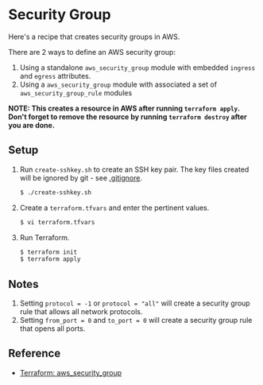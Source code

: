 # Security Group

Here's a recipe that creates security groups in AWS. 

There are 2 ways to define an AWS security group:

1. Using a standalone `aws_security_group` module with embedded `ingress` and `egress` attributes.
1. Using a `aws_security_group` module with associated a set of `aws_security_group_rule` modules

**NOTE: This creates a resource in AWS after running `terraform apply`. Don't forget to remove the resource by running `terraform destroy` after you are done.**

## Setup

1. Run `create-sshkey.sh` to create an SSH key pair. The key files created will be ignored by git - see [.gitignore](.gitignore). 

   ```bash
   $ ./create-sshkey.sh
   ```
   
1. Create a `terraform.tfvars` and enter the pertinent values.

   ```bash
   $ vi terraform.tfvars
   ```   
   
1. Run Terraform.

   ```bash
   $ terraform init
   $ terraform apply
   ```

## Notes

1. Setting `protocol = -1` or `protocol = "all"` will create a security group rule that allows all network protocols.
1. Setting `from_port = 0` and `to_port = 0` will create a security group rule that opens all ports.

## Reference

* [Terraform: aws_security_group](https://registry.terraform.io/providers/hashicorp/aws/latest/docs/resources/security_group)
